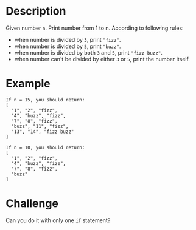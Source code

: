 # Description
Given number `n`. Print number from 1 to n. According to following rules:

- when number is divided by `3`, print `"fizz"`.
- when number is divided by `5`, print `"buzz"`.
- when number is divided by both `3` and `5`, print `"fizz buzz"`.
- when number can't be divided by either `3` or `5`, print the number itself.
# Example
```
If n = 15, you should return:
[
  "1", "2", "fizz",
  "4", "buzz", "fizz",
  "7", "8", "fizz",
  "buzz", "11", "fizz",
  "13", "14", "fizz buzz"
]

If n = 10, you should return:
[
  "1", "2", "fizz",
  "4", "buzz", "fizz",
  "7", "8", "fizz",
  "buzz"
]
```
# Challenge
Can you do it with only one `if` statement?
